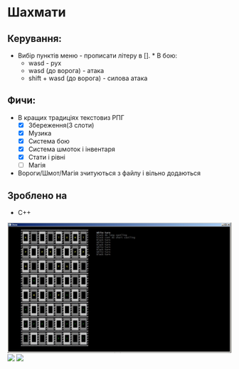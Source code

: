 ﻿# Шахмати
## Керування:
 * Вибір пунктів меню - прописати літеру в []. * В бою:
	* wasd - рух
	* wasd (до ворога) - атака
	* shift + wasd (до ворога) - силова атака

## Фичи:
 * В кращих традиціях текстовиз РПГ
	- [X] Збереження(3 слоти)
	- [X] Музика
	- [X] Система бою
	- [X] Система шмоток і інвентаря
	- [X] Стати і рівні
	- [ ] Магія
 * Вороги/Шмот/Магія зчитуються з файлу і вільно додаються

## Зроблено на
 * C++

![](readme/img1.jpg)
![](readme/img2.jpg)
![](readme/img3.jpg)